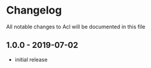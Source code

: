 # Changelog

All notable changes to Acl will be documented in this file

## 1.0.0 - 2019-07-02

- initial release
